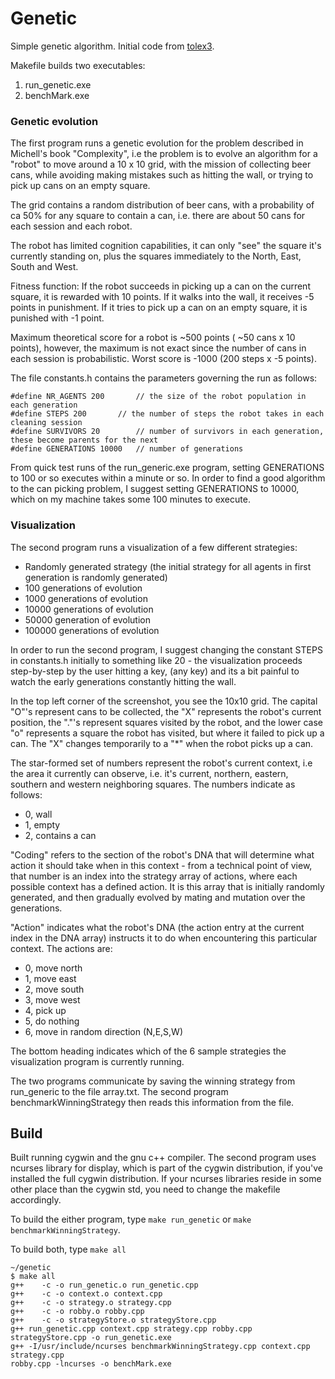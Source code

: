 # Genetic

Simple genetic algorithm. Initial code from [tolex3](https://github.com/tolex3/genetic).

Makefile builds two executables:

1) run_genetic.exe
2) benchMark.exe

### Genetic evolution

The first program runs a genetic evolution for the problem described in Michell's book "Complexity", i.e the problem is to evolve an algorithm for a "robot" to move around a 10 x 10 grid, with the mission of collecting beer cans, while avoiding making mistakes such as hitting the wall, or trying to pick up cans on an empty square.

The grid contains a random distribution of beer cans, with a probability of ca 50% for any square to contain a can, i.e. there are about 50 cans for each session and each robot.

The robot has limited cognition capabilities, it can only "see" the square it's currently standing on, plus the squares immediately to the North, East, South and West.

Fitness function:
If the robot succeeds in picking up a can on the current square, it is rewarded with 10 points. If it walks into the wall, it receives -5 points in punishment. If it tries to pick up a can on an empty square, it is punished with -1 point.

Maximum theoretical score for a robot is ~500 points ( ~50 cans x 10 points), however, the maximum is not exact since the number of cans in each session is probabilistic. Worst score is -1000 (200 steps x -5 points).

The file constants.h contains the parameters governing the run as follows:

    #define NR_AGENTS 200       // the size of the robot population in each generation
    #define STEPS 200	    // the number of steps the robot takes in each cleaning session
    #define SURVIVORS 20	    // number of survivors in each generation, these become parents for the next
    #define GENERATIONS 10000   // number of generations

From quick test runs of the run_generic.exe program, setting GENERATIONS to 100 or so executes within a minute or so. In order to find a good algorithm to the can picking problem, I suggest setting GENERATIONS to 10000, which on my machine takes some 100 minutes to execute.

### Visualization

The second program runs a visualization of a few different strategies:
* Randomly generated strategy (the initial strategy for all agents in first generation is randomly generated)
* 100 generations of evolution
* 1000 generations of evolution
* 10000 generations of evolution
* 50000 generation of evolution
* 100000 generations of evolution

In order to run the second program, I suggest changing the constant STEPS in constants.h initially to something like 20 - the visualization proceeds step-by-step by the user hitting a key, (any key) and its a bit painful to watch the early generations constantly hitting the wall.

In the top left corner of the screenshot, you see the 10x10 grid.  The  capital "O"'s represent cans to be collected, the "X" represents the robot's current position, the "."'s represent squares visited by the robot, and the lower case "o" represents a square the robot has visited, but where it failed to pick up a can.  The "X" changes temporarily to a "*" when the robot picks up a can.

The star-formed set of numbers represent the robot's current context, i.e the area it currently can observe, i.e. it's current, northern, eastern, southern and western neighboring squares.  The numbers indicate as follows:
* 0, wall
* 1, empty
* 2, contains a can

"Coding" refers to the section of the robot's DNA that will determine what action it should take when in this context - from a technical point of view, that number is an index into the strategy array of actions, where each possible context has a defined action. It is this array that is initially randomly generated, and then gradually evolved by mating and mutation over the generations.

"Action" indicates what the robot's DNA (the action entry at the current index in the DNA array) instructs it to do when encountering this particular context. The actions are:
* 0, move north
* 1, move east
* 2, move south
* 3, move west
* 4, pick up
* 5, do nothing
* 6, move in random direction (N,E,S,W)

The bottom heading indicates which of the 6 sample strategies the visualization program is currently running.

The two programs communicate by saving the winning strategy from run_generic to the file array.txt. The second program benchmarkWinningStrategy then reads this information from the file.

## Build

Built running cygwin and the gnu c++ compiler. The second program uses ncurses library for display, which is part of the cygwin distribution, if you've installed the full cygwin distribution. If your ncurses libraries reside in some other place than the cygwin std, you need to change the makefile accordingly.

To build the either program, type `make run_genetic` or `make benchmarkWinningStrategy`.

To build both, type `make all`

    ~/genetic
    $ make all
    g++    -c -o run_genetic.o run_genetic.cpp
    g++    -c -o context.o context.cpp
    g++    -c -o strategy.o strategy.cpp
    g++    -c -o robby.o robby.cpp
    g++    -c -o strategyStore.o strategyStore.cpp
    g++ run_genetic.cpp context.cpp strategy.cpp robby.cpp strategyStore.cpp -o run_genetic.exe
    g++ -I/usr/include/ncurses benchmarkWinningStrategy.cpp context.cpp strategy.cpp
    robby.cpp -lncurses -o benchMark.exe
